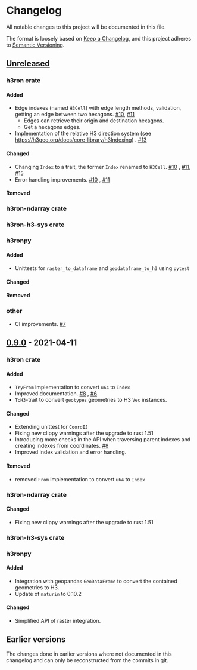 # Changelog

All notable changes to this project will be documented in this file.

The format is loosely based on [Keep a Changelog](https://keepachangelog.com/en/1.0.0/), and this project adheres
to [Semantic Versioning](https://semver.org/spec/v2.0.0.html).

## [Unreleased]

### h3ron crate

#### Added

- Edge indexes (named `H3Cell`) with edge length methods, validation, getting an edge between two
  hexagons. [#10](https://github.com/nmandery/h3ron/pull/10), [#11](https://github.com/nmandery/h3ron/pull/11)
    - Edges can retrieve their origin and destination hexagons.
    - Get a hexagons edges.
- Implementation of the relative H3 direction system (see https://h3geo.org/docs/core-library/h3Indexing)
  . [#13](https://github.com/nmandery/h3ron/pull/13)

#### Changed

- Changing `Index` to a trait, the former `Index` renamed to `H3Cell`. [#10](https://github.com/nmandery/h3ron/pull/10)
  , [#11](https://github.com/nmandery/h3ron/pull/11), [#15](https://github.com/nmandery/h3ron/pull/15)
- Error handling improvements. [#10](https://github.com/nmandery/h3ron/pull/10)
  , [#11](https://github.com/nmandery/h3ron/pull/11)

#### Removed

### h3ron-ndarray crate

### h3ron-h3-sys crate

### h3ronpy

#### Added

- Unittests for `raster_to_dataframe` and `geodataframe_to_h3` using `pytest`

#### Changed

#### Removed

### other

- CI improvements. [#7](https://github.com/nmandery/h3ron/issues/7)

## [0.9.0] - 2021-04-11

### h3ron crate

#### Added

- `TryFrom` implementation to convert `u64` to `Index`
- Improved documentation. [#8](https://github.com/nmandery/h3ron/issues/8)
  , [#6](https://github.com/nmandery/h3ron/issues/6)
- `ToH3`-trait to convert `geotypes` geometries to H3 `Vec` instances.

#### Changed

- Extending unittest for `CoordIJ`
- Fixing new clippy warnings after the upgrade to rust 1.51
- Introducing more checks in the API when traversing parent indexes and creating indexes from
  coordinates. [#8](https://github.com/nmandery/h3ron/issues/8)
- Improved index validation and error handling.

#### Removed

- removed `From` implementation to convert `u64` to `Index`

### h3ron-ndarray crate

#### Changed

- Fixing new clippy warnings after the upgrade to rust 1.51

### h3ron-h3-sys crate

### h3ronpy

#### Added

- Integration with geopandas `GeoDataFrame` to convert the contained geometries to H3.
- Update of `maturin` to 0.10.2

#### Changed

- Simplified API of raster integration.

## Earlier versions

The changes done in earlier versions where not documented in this changelog and can only be reconstructed from the
commits in git.

[Unreleased]: https://github.com/nmandery/keep-a-changelog/compare/v0.9.0...HEAD

[0.9.0]: https://github.com/olivierlacan/keep-a-changelog/compare/v0.8.1...v0.9.0
